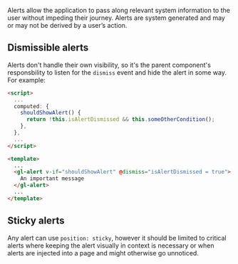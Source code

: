 Alerts allow the application to pass along relevant system information to the
user without impeding their journey. Alerts are system generated and may or may
not be derived by a user’s action.

## Dismissible alerts

Alerts don't handle their own visibility, so it's the parent component's
responsbility to listen for the `dismiss` event and hide the alert in some way.
For example:

```html
<script>
  ...
  computed: {
    shouldShowAlert() {
      return !this.isAlertDismissed && this.someOtherCondition();
    },
  },
  ...
</script>

<template>
  ...
  <gl-alert v-if="shouldShowAlert" @dismiss="isAlertDismissed = true">
    An important message
  </gl-alert>
  ...
</template>
```

## Sticky alerts

Any alert can use `position: sticky`, however it should be limited to critical alerts where keeping
the alert visually in context is necessary or when alerts are injected into a page and might
otherwise go unnoticed.
